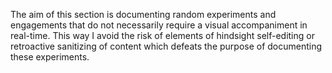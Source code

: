 The aim of this section is documenting random experiments and engagements that do not necessarily require a visual accompaniment in real-time. This way I avoid the risk of elements of hindsight self-editing or retroactive sanitizing of content which defeats the purpose of documenting these experiments.
